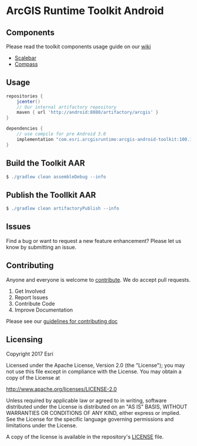 # ArcGIS Runtime Toolkit Android

## Components
Please read the toolkit components usage guide on our [wiki](https://github.com/ArcGIS/arcgis-runtime-toolkit-android/wiki)

- [Scalebar](https://github.com/ArcGIS/arcgis-runtime-toolkit-android/wiki/Scalebar)
- [Compass](https://github.com/ArcGIS/arcgis-runtime-toolkit-android/wiki/Compass)

## Usage

```groovy
repositories {
    jcenter()
    // Our internal artifactory repository
    maven { url 'http://android:8080/artifactory/arcgis' }
}

dependencies {
    // use compile for pre Android 3.0
    implementation "com.esri.arcgisruntime:arcgis-android-toolkit:100.1.0-SNAPSHOT"
}
```

## Build the Toolkit AAR

```groovy
$ ./gradlew clean assembleDebug --info
```

## Publish the Toollkit AAR

```groovy
$ ./gradlew clean artifactoryPublish --info
```

## Issues
Find a bug or want to request a new feature enhancement?  Please let us know by submitting an issue.

## Contributing
Anyone and everyone is welcome to [contribute](.github/CONTRIBUTING.md). We do accept pull requests.

1. Get Involved
2. Report Issues
3. Contribute Code
4. Improve Documentation

Please see our [guidelines for contributing doc](https://github.com/Esri/contributing/blob/master/README.md)

## Licensing
Copyright 2017 Esri

Licensed under the Apache License, Version 2.0 (the "License"); you may not use this file except in compliance with the License. You may obtain a copy of the License at

http://www.apache.org/licenses/LICENSE-2.0

Unless required by applicable law or agreed to in writing, software distributed under the License is distributed on an "AS IS" BASIS, WITHOUT WARRANTIES OR CONDITIONS OF ANY KIND, either express or implied. See the License for the specific language governing permissions and limitations under the License.

A copy of the license is available in the repository's [LICENSE](LICENSE) file.
